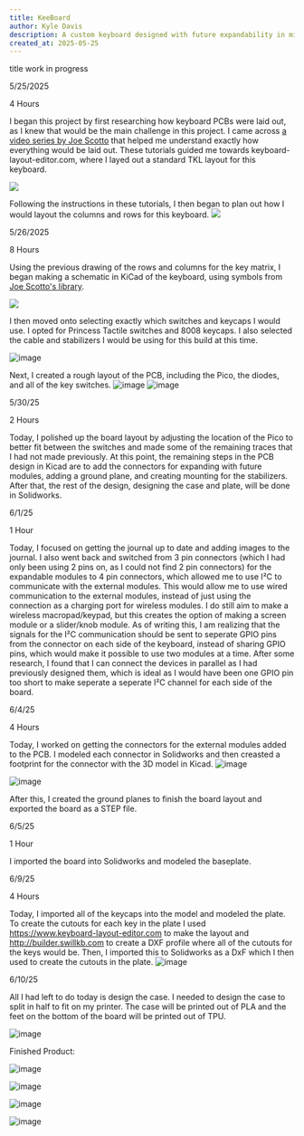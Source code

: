 ```yaml
---
title: KeeBoard
author: Kyle Davis
description: A custom keyboard designed with future expandability in mind
created_at: 2025-05-25
---
```


title work in progress

5/25/2025

4 Hours

I began this project by first researching how keyboard PCBs were laid out, as I knew that would be the main challenge in this project. I came across [a video series by Joe Scotto](https://www.youtube.com/playlist?list=PLBD2IS_t_iWZDMdG_ZF57x9Ebm3kxKqxF) that helped me understand exactly how everything would be laid out. These tutorials guided me towards keyboard-layout-editor.com, where I layed out a standard TKL layout for this keyboard.

![](https://github.com/KyleDavis2200/Keyboard/blob/main/Images/Main-Board.png)

Following the instructions in these tutorials, I then began to plan out how I would layout the columns and rows for this keyboard. 
![](https://github.com/KyleDavis2200/Keyboard/blob/main/Images/Main%20Board-ANNOTATED.png)

5/26/2025

8 Hours

Using the previous drawing of the rows and columns for the key matrix, I began making a schematic in KiCad of the keyboard, using symbols from [Joe Scotto's library](https://github.com/joe-scotto/scottokeebs).

![](https://github.com/KyleDavis2200/Keyboard/blob/main/Images/image_2025-06-01_213113712.png)

I then moved onto selecting exactly which switches and keycaps I would use. I opted for Princess Tactile switches and 8008 keycaps. I also selected the cable and stabilizers I would be using for this build at this time.

![image](https://github.com/user-attachments/assets/e1c56e34-e744-4a74-a08f-48c2ef5b5f28)

Next, I created a rough layout of the PCB, including the Pico, the diodes, and all of the key switches.
![image](https://github.com/user-attachments/assets/ec49ce8c-d264-4926-8151-4691e298af1a)
![image](https://github.com/user-attachments/assets/484fb0c8-4ec5-4803-a765-1c700029485c)

5/30/25

2 Hours

Today, I polished up the board layout by adjusting the location of the Pico to better fit between the switches and made some of the remaining traces that I had not made previously. At this point, the remaining steps in the PCB design in Kicad are to add the connectors for expanding with future modules, adding a ground plane, and creating mounting for the stabilizers. After that, the rest of the design, designing the case and plate, will be done in Solidworks.

6/1/25

1 Hour

Today, I focused on getting the journal up to date and adding images to the journal. I also went back and switched from 3 pin connectors (which I had only been using 2 pins on, as I could not find 2 pin connectors) for the expandable modules to 4 pin connectors, which allowed me to use I²C to communicate with the external modules. This would allow me to use wired communication to the external modules, instead of just using the connection as a charging port for wireless modules. I do still aim to make a wireless macropad/keypad, but this creates the option of making a screen module or a slider/knob module. As of writing this, I am realizing that the signals for the I²C communication should be sent to seperate GPIO pins from the connector on each side of the keyboard, instead of sharing GPIO pins, which would make it possible to use two modules at a time. After some research, I found that I can connect the devices in parallel as I had previously designed them, which is ideal as I would have been one GPIO pin too short to make seperate a seperate I²C channel for each side of the board.

6/4/25

4 Hours

Today, I worked on getting the connectors for the external modules added to the PCB. I modeled each connector in Solidworks and then creasted a footprint for the connector with the 3D model in Kicad.
![image](https://github.com/user-attachments/assets/3c1c91c1-450c-4678-8fec-c3d1306704b4)

![image](https://github.com/user-attachments/assets/2949abdd-50ed-413b-b478-fc2a3739ff97)

After this, I created the ground planes to finish the board layout and exported the board as a STEP file.

6/5/25

1 Hour

I imported the board into Solidworks and modeled the baseplate.

6/9/25

4 Hours

Today, I imported all of the keycaps into the model and modeled the plate. To create the cutouts for each key in the plate I used https://www.keyboard-layout-editor.com to make the layout and http://builder.swillkb.com to create a DXF profile where all of the cutouts for the keys would be. Then, I imported this to Solidworks as a DxF which I then used to create the cutouts in the plate.
![image](https://github.com/user-attachments/assets/847e725d-674e-4b05-a5f9-9edd6c486875)

6/10/25


All I had left to do today is design the case. I needed to design the case to split in half to fit on my printer. The case will be printed out of PLA and the feet on the bottom of the board will be printed out of TPU.

![image](https://github.com/user-attachments/assets/64914736-fe9f-4736-9849-146ac79f6e92)

Finished Product:

![image](https://github.com/user-attachments/assets/000ffb94-b1bc-40e2-98c2-b1048e56a59c)

![image](https://github.com/user-attachments/assets/1d9acb10-5df5-4355-878d-e9188b7a2685)

![image](https://github.com/user-attachments/assets/0a6baa3a-fc72-44a8-9d63-af3da7d6a95a)

![image](https://github.com/user-attachments/assets/61493d56-6516-4113-9cf7-1fe43a3d00d3)



